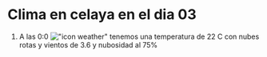 # Clima en celaya en el dia 03

1. A las 0:0 !["icon weather"](http://openweathermap.org/img/w/04n.png) tenemos una temperatura de 22 C con nubes rotas y  vientos de 3.6 y nubosidad al 75%
